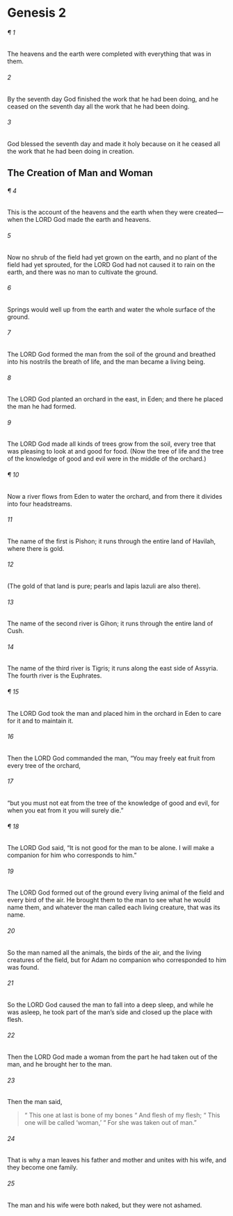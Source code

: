 # Genesis 2
###### ¶ 1
The heavens and the earth were completed with everything that was in them.
###### 2
By the seventh day God finished the work that he had been doing, and he ceased on the seventh day all the work that he had been doing.
###### 3
God blessed the seventh day and made it holy because on it he ceased all the work that he had been doing in creation.
## The Creation of Man and Woman
###### ¶ 4
This is the account of the heavens and the earth when they were created—when the LORD God made the earth and heavens.
###### 5
Now no shrub of the field had yet grown on the earth, and no plant of the field had yet sprouted, for the LORD God had not caused it to rain on the earth, and there was no man to cultivate the ground.
###### 6
Springs would well up from the earth and water the whole surface of the ground.
###### 7
The LORD God formed the man from the soil of the ground and breathed into his nostrils the breath of life, and the man became a living being.
###### 8
The LORD God planted an orchard in the east, in Eden; and there he placed the man he had formed.
###### 9
The LORD God made all kinds of trees grow from the soil, every tree that was pleasing to look at and good for food. (Now the tree of life and the tree of the knowledge of good and evil were in the middle of the orchard.)
###### ¶ 10
Now a river flows from Eden to water the orchard, and from there it divides into four headstreams.
###### 11
The name of the first is Pishon; it runs through the entire land of Havilah, where there is gold.
###### 12
(The gold of that land is pure; pearls and lapis lazuli are also there).
###### 13
The name of the second river is Gihon; it runs through the entire land of Cush.
###### 14
The name of the third river is Tigris; it runs along the east side of Assyria. The fourth river is the Euphrates.
###### ¶ 15
The LORD God took the man and placed him in the orchard in Eden to care for it and to maintain it.
###### 16
Then the LORD God commanded the man, “You may freely eat fruit from every tree of the orchard,
###### 17
“but you must not eat from the tree of the knowledge of good and evil, for when you eat from it you will surely die.”
###### ¶ 18
The LORD God said, “It is not good for the man to be alone. I will make a companion for him who corresponds to him.”
###### 19
The LORD God formed out of the ground every living animal of the field and every bird of the air. He brought them to the man to see what he would name them, and whatever the man called each living creature, that was its name.
###### 20
So the man named all the animals, the birds of the air, and the living creatures of the field, but for Adam no companion who corresponded to him was found.
###### 21
So the LORD God caused the man to fall into a deep sleep, and while he was asleep, he took part of the man’s side and closed up the place with flesh.
###### 22
Then the LORD God made a woman from the part he had taken out of the man, and he brought her to the man.
###### 23
Then the man said,
>  “ This one at last is bone of my bones
>  “ And flesh of my flesh;
>  “ This one will be called ‘woman,’
>  “ For she was taken out of man.”
###### 24
That is why a man leaves his father and mother and unites with his wife, and they become one family.
###### 25
The man and his wife were both naked, but they were not ashamed.

